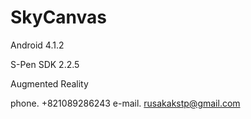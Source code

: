 SkyCanvas
=========

Android 4.1.2

S-Pen SDK 2.2.5

Augmented Reality

phone. +821089286243
e-mail. rusakakstp@gmail.com
